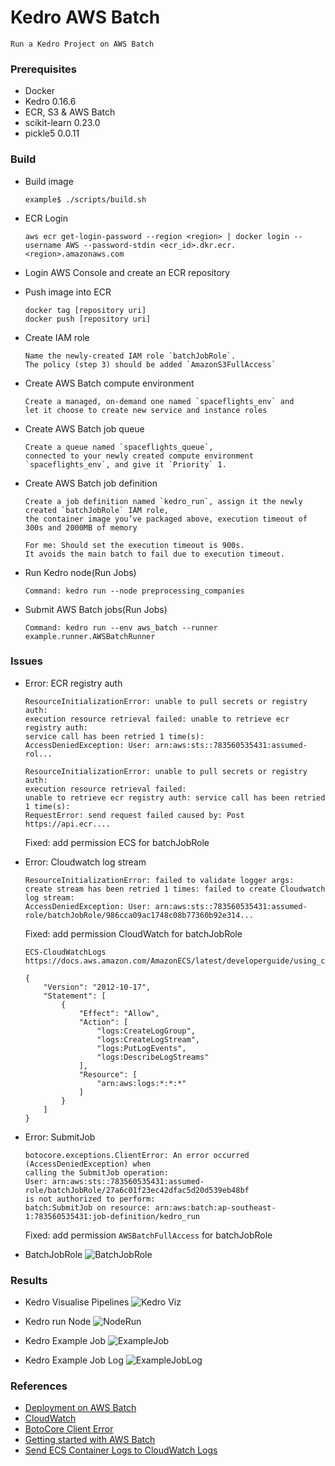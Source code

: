 # Kedro AWS Batch
    Run a Kedro Project on AWS Batch

### Prerequisites
+ Docker
+ Kedro 0.16.6
+ ECR, S3 & AWS Batch
+ scikit-learn 0.23.0
+ pickle5 0.0.11


### Build
+ Build image
    ```
    example$ ./scripts/build.sh
    ```

+ ECR Login
    ```
    aws ecr get-login-password --region <region> | docker login --username AWS --password-stdin <ecr_id>.dkr.ecr.<region>.amazonaws.com
    ```
+ Login AWS Console and create an ECR repository

+ Push image into ECR
    ```
    docker tag [repository uri]
    docker push [repository uri]
    ```

+ Create IAM role
    ```
    Name the newly-created IAM role `batchJobRole`.
    The policy (step 3) should be added `AmazonS3FullAccess`
    ```

+ Create AWS Batch compute environment
    ```
    Create a managed, on-demand one named `spaceflights_env` and
    let it choose to create new service and instance roles
    ```

+ Create AWS Batch job queue
    ```
    Create a queue named `spaceflights_queue`,
    connected to your newly created compute environment `spaceflights_env`, and give it `Priority` 1.
    ```

+ Create AWS Batch job definition
    ```
    Create a job definition named `kedro_run`, assign it the newly created `batchJobRole` IAM role,
    the container image you’ve packaged above, execution timeout of 300s and 2000MB of memory
    ```
    ```
    For me: Should set the execution timeout is 900s.
    It avoids the main batch to fail due to execution timeout.
    ```

+ Run Kedro node(Run Jobs)
    ```
    Command: kedro run --node preprocessing_companies
    ```

+ Submit AWS Batch jobs(Run Jobs)
    ```
    Command: kedro run --env aws_batch --runner example.runner.AWSBatchRunner
    ```


### Issues
+ Error: ECR registry auth
    ```
    ResourceInitializationError: unable to pull secrets or registry auth:
    execution resource retrieval failed: unable to retrieve ecr registry auth:
    service call has been retried 1 time(s):
    AccessDeniedException: User: arn:aws:sts::783560535431:assumed-rol...

    ResourceInitializationError: unable to pull secrets or registry auth:
    execution resource retrieval failed:
    unable to retrieve ecr registry auth: service call has been retried 1 time(s):
    RequestError: send request failed caused by: Post https://api.ecr....
    ```

    Fixed: add permission ECS for batchJobRole


+ Error: Cloudwatch log stream
    ```
    ResourceInitializationError: failed to validate logger args:
    create stream has been retried 1 times: failed to create Cloudwatch log stream:
    AccessDeniedException: User: arn:aws:sts::783560535431:assumed-role/batchJobRole/986cca09ac1748c08b77360b92e314...
    ```

    Fixed: add permission CloudWatch for batchJobRole
    ```
    ECS-CloudWatchLogs
    https://docs.aws.amazon.com/AmazonECS/latest/developerguide/using_cloudwatch_logs.html

    {
        "Version": "2012-10-17",
        "Statement": [
            {
                "Effect": "Allow",
                "Action": [
                    "logs:CreateLogGroup",
                    "logs:CreateLogStream",
                    "logs:PutLogEvents",
                    "logs:DescribeLogStreams"
                ],
                "Resource": [
                    "arn:aws:logs:*:*:*"
                ]
            }
        ]
    }
    ```


+ Error: SubmitJob
    ```
    botocore.exceptions.ClientError: An error occurred (AccessDeniedException) when
    calling the SubmitJob operation:
    User: arn:aws:sts::783560535431:assumed-role/batchJobRole/27a6c01f23ec42dfac5d20d539eb48bf
    is not authorized to perform:
    batch:SubmitJob on resource: arn:aws:batch:ap-southeast-1:783560535431:job-definition/kedro_run
    ```

    Fixed: add permission `AWSBatchFullAccess` for batchJobRole


+ BatchJobRole
![BatchJobRole](images/batchJobRole.jpg)


### Results
+ Kedro Visualise Pipelines
    ![Kedro Viz](images/Kedro-Viz.jpg)

+ Kedro run Node
    ![NodeRun](images/kedro-run-node.png)

+ Kedro Example Job
    ![ExampleJob](images/kedro-example-job.jpg)

+ Kedro Example Job Log
    ![ExampleJobLog](images/kedro-example-job-log.jpg)


### References
+ [Deployment on AWS Batch](https://kedro.readthedocs.io/en/0.16.6/10_deployment/07_aws_batch.html)
+ [CloudWatch](https://docs.aws.amazon.com/AmazonECS/latest/developerguide/using_cloudwatch_logs.html)
+ [BotoCore Client Error](https://stackoverflow.com/questions/61976547/botocore-exceptions-clienterror-an-error-occurred-accessdeniedexception)
+ [Getting started with AWS Batch](https://medium0.com/weareservian/getting-started-with-aws-batch-3442446fc62)
+ [Send ECS Container Logs to CloudWatch Logs](https://aws.amazon.com/blogs/devops/send-ecs-container-logs-to-cloudwatch-logs-for-centralized-monitoring/)